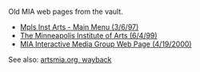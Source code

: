Old MIA web pages from the vault.

* [Mpls Inst Arts - Main Menu (3/6/97)](0/)
* [The Minneapolis Institute of Arts (6/4/99)](1/)
* [MIA Interactive Media Group Web Page (4/19/2000)](2/intro.html)

See also: [artsmia.org, wayback](http://web.archive.org/web/*/artsmia.org)
